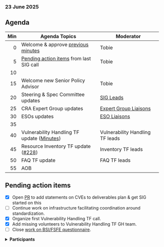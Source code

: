 ###  23 June 2025
##  Agenda


| Min | Agenda Topics | Moderator |
| --: | ----- | --- |
|   0 | Welcome & approve [previous minutes](https://github.com/orcwg/orcwg/pull/116) | Tobie |
|   5 | [Pending action items](#pending-action-items) from last SIG call | Tobie |
|  10 | | |
|  15 | Welcome new Senior Policy Advisor | Tobie |
|  20 | Steering & Spec Committee updates | [SIG Leads][] |
|  25 | CRA Expert Group updates | [Expert Group Liaisons][] |
|  30 | ESOs updates | [ESO Liaisons][] |
|  35 | | |
|  40 | Vulnerability Handling TF update ([Minutes](./vulnerability-handling-tf/2025-06-19-mom-vulnerability-handling-tf.md)) | Vulnerability Handling TF leads |
|  45 | Resource Inventory TF update ([#228](https://github.com/orcwg/cra-hub/pull/228)) | Inventory TF leads |
|  50 | FAQ TF update | FAQ TF leads |
|  55 | AOB | |

## Pending action items

- [X] Open [PR](https://github.com/orcwg/orcwg/pull/127) to add statements on CVEs to deliverables plan & get SIG started on this
- [ ] Continue work on infrastructure facilitating coordination around standardization.
- [X] Organize first Vulnerability Handling TF call.
- [X] Add missing volunteers to Vulnerability Handling TF GH team.
- [ ] Close [work on BSI/FSFE questionnaire](https://github.com/orcwg/cra-hub/labels/Questionnaire).

<details>
<summary><b>Participants </b></summary>


</details>

[SIG Leads]: https://github.com/orcwg/orcwg/tree/main/cyber-resilience-sig#leads
[ESO Liaisons]: https://github.com/orcwg/orcwg/tree/main/cyber-resilience-sig#cen-cenelec-wg-9
[Expert Group Liaisons]: https://github.com/orcwg/orcwg/tree/main/cyber-resilience-sig#cra-expert-group

  
